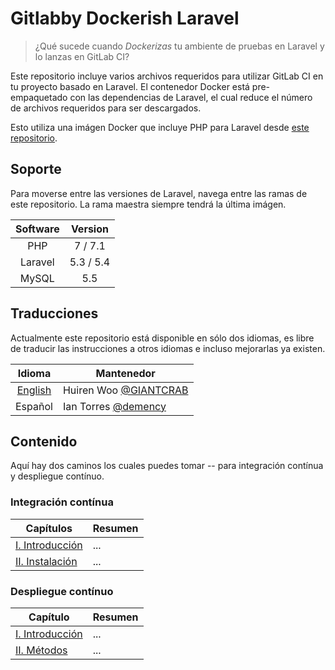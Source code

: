 # Gitlabby Dockerish Laravel

> ¿Qué sucede cuando *Dockerizas* tu ambiente de pruebas en Laravel y lo lanzas en GitLab CI?

Este repositorio incluye varios archivos requeridos para utilizar GitLab CI en tu proyecto basado en Laravel. El contenedor Docker está pre-empaquetado con las dependencias de Laravel, el cual reduce el número de archivos requeridos para ser descargados.

Esto utiliza una imágen Docker que incluye PHP para Laravel desde [este repositorio](https://github.com/GIANTCRAB/php-laravel-env).

## Soporte

Para moverse entre las versiones de Laravel, navega entre las ramas de este repositorio. La rama maestra siempre tendrá la última imágen.

| Software | Version |
| :---: | :---: |
| PHP | 7 / 7.1 |
| Laravel | 5.3 / 5.4 |
| MySQL | 5.5 |

## Traducciones

Actualmente este repositorio está disponible en sólo dos idiomas, es libre de traducir las instrucciones a otros idiomas e incluso mejorarlas ya existen.

| Idioma | Mantenedor |
| :---: | --- |
| [English](README.md) | Huiren Woo [@GIANTCRAB](https://github.com/GIANTCRAB) |
| Español | Ian Torres [@demency](https://github.com/demency) |

## Contenido

Aquí hay dos caminos los cuales puedes tomar -- para integración contínua y despliegue contínuo. 

### Integración contínua

|Capítulos|Resumen|
| --- | --- |
| [I. Introducción](/es/continuous-integration/introduction.md) | ... |
| [II. Instalación](/es/continuous-integration/installation.md) | ... |

### Despliegue contínuo

| Capítulo | Resumen |
| --- | --- |
| [I. Introducción](/es/continuous-deployment/introduction.md) | ... | 
| [II. Métodos](/es/continuous-deployment/methods.md) | ... |

